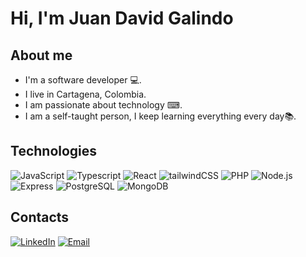 
# Hi, I'm Juan David Galindo

## About me
- I'm a software developer 💻.
- I live in Cartagena, Colombia.
- I am passionate about technology ⌨.
- I am a self-taught person, I keep learning everything every day📚.
## Technologies
  ![JavaScript](https://img.shields.io/badge/-JavaScript-333333?style=flat&logo=javascript) ![Typescript](https://img.shields.io/badge/-Typescript-333333?style=flat&logo=typescript) ![React](https://img.shields.io/badge/-React-333333?style=flat&logo=react) ![tailwindCSS](https://img.shields.io/badge/TailwindCss-333333?style=flat&logo=tailwindcss) ![PHP](https://img.shields.io/badge/PHP-333333?style=flat&logo=PHP) ![Node.js](https://img.shields.io/badge/-Node.js-333333?style=flat&logo=node.js) ![Express](https://img.shields.io/badge/-Express-333333?style=flat&logo=express) ![PostgreSQL](https://img.shields.io/badge/-PostgreSQL-333333?style=flat&logo=postgresql) ![MongoDB](https://img.shields.io/badge/-MongoDB-333333?style=flat&logo=MongoDB)

## Contacts
<a href="https://www.linkedin.com/in/juan-david-galindo-barrios-4ab953149/"><img alt="LinkedIn" src="https://img.shields.io/badge/LinkedIn-Juan David-blue?style=flat-square&logo=linkedin"></a>
<a href="juan_galindo00@outlook.com"><img alt="Email" src="https://img.shields.io/badge/Outlook-juan_galindo00@outlook.com-blue?style=flat-square&logo=Outlook"></a>  

  
  

